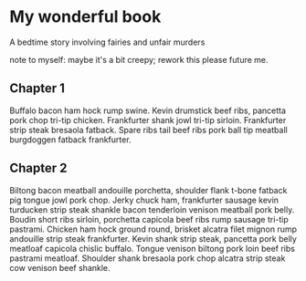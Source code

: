 # My wonderful book

A bedtime story involving fairies and unfair murders

note to myself: maybe it's a bit creepy; rework this please future me.


## Chapter 1

Buffalo bacon ham hock rump swine. Kevin drumstick beef ribs, pancetta pork chop tri-tip chicken. Frankfurter shank jowl tri-tip sirloin. Frankfurter strip steak bresaola fatback. Spare ribs tail beef ribs pork ball tip meatball burgdoggen fatback frankfurter.

## Chapter 2

Biltong bacon meatball andouille porchetta, shoulder flank t-bone fatback pig tongue jowl pork chop. Jerky chuck ham, frankfurter sausage kevin turducken strip steak shankle bacon tenderloin venison meatball pork belly. Boudin short ribs sirloin, porchetta capicola beef ribs rump sausage tri-tip pastrami. Chicken ham hock ground round, brisket alcatra filet mignon rump andouille strip steak frankfurter. Kevin shank strip steak, pancetta pork belly meatloaf capicola chislic buffalo. Tongue venison biltong pork loin beef ribs pastrami meatloaf. Shoulder shank bresaola pork chop alcatra strip steak cow venison beef shankle.